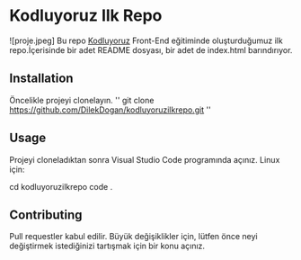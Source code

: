 # Kodluyoruz Ilk Repo

![proje.jpeg]
Bu repo [Kodluyoruz](https://www.kodluyoruz.org/) Front-End eğitiminde oluşturduğumuz ilk repo.İçerisinde bir adet README dosyası, bir adet de index.html barındırıyor.

## Installation

Öncelikle projeyi clonelayın.
''
git clone https://github.com/DilekDogan/kodluyoruzilkrepo.git
''

## Usage

Projeyi cloneladıktan sonra Visual Studio Code programında açınız.
Linux için:

cd kodluyoruzilkrepo
code .

## Contributing

Pull requestler kabul edilir. Büyük değişiklikler için, lütfen önce neyi değiştirmek istediğinizi tartışmak için bir konu açınız.
